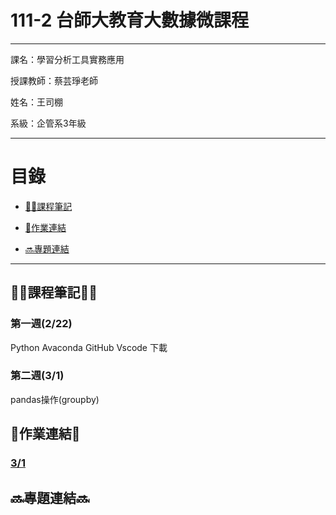# 111-2 台師大教育大數據微課程

--------------------

課名：學習分析工具實務應用

授課教師：蔡芸琤老師

姓名：王司棚

系級：企管系3年級

----

# 目錄
* [✍🏻課程筆記](https://github.com/40957024O-steven/README.md/blob/main/README.md#%E8%AA%B2%E7%A8%8B%E7%AD%86%E8%A8%98)

* [📖作業連結](https://github.com/40957024O-steven/README.md/edit/main/README.md#%E4%BD%9C%E6%A5%AD%E9%80%A3%E7%B5%90)

* [🔜專題連結](https://github.com/40957024O-steven/README.md/edit/main/README.md#%E5%B0%88%E9%A1%8C%E9%80%A3%E7%B5%90)

-----

## ✍🏻課程筆記✍🏻
### 第一週(2/22)
Python Avaconda GitHub Vscode 下載
### 第二週(3/1)
pandas操作(groupby)
## 📖作業連結📖
### [3/1](https://github.com/40957024O-steven/README.md/blob/main/%E5%85%AC%E5%8B%99%E4%BA%BA%E5%93%A1%E5%8F%83%E8%A8%93%E4%BA%BA%E6%95%B8.py)
## 🔜專題連結🔜


